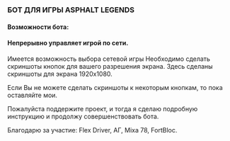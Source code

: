 ### **БОТ ДЛЯ ИГРЫ ASPHALT LEGENDS**
#### Возможности бота:
#### Непрерывно управляет игрой по сети. 
Имеется возможность выбора сетевой игры
Необходимо сделать скриншоты кнопок для вашего разрешения экрана.
Здесь сделаны скриншоты для экрана 1920х1080.

Если Вы не можете сделать скриншоты к некоторым кнопкам, то пока оставляйте мои.

Пожалуйста поддержите проект, и тогда я сделаю подробную инструкцию и продолжу совершенствовать бота.

Благодарю за участие:
Flex Driver,
АГ,
Mixa 78,
FortBloc.


